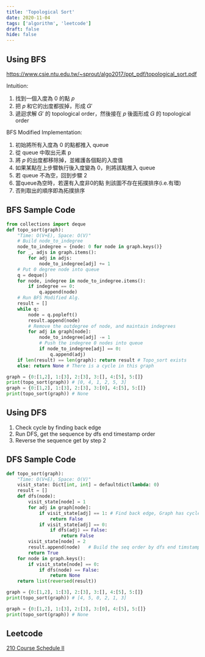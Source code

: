 ```yaml
---
title: 'Topological Sort'
date: 2020-11-04
tags: ['algorithm', 'leetcode']
draft: false
hide: false
---
```


## Using BFS
https://www.csie.ntu.edu.tw/~sprout/algo2017/ppt_pdf/topological_sort.pdf

Intuition:
1. 找到一個入度為 0 的點 𝑝
2. 把 𝑝 和它的出度都拔掉，形成 𝐺′
3. 遞迴求解 𝐺′ 的 topological order，然後接在 𝑝 後面形成 𝐺 的 topological order

BFS Modified Implementation:
1. 初始將所有入度為 0 的點都推入 queue
2. 從 queue 中取出元素 p
3. 將 𝑝 的出度都移除掉，並維護各個點的入度值
4. 如果某點在上步驟執行後入度變為 0，則將該點推入 queue
5. 若 queue 不為空，回到步驟 2
6. 當queue為空時，若還有入度非0的點 則該圖不存在拓撲排序(i.e.有環)
7. 否則取出的順序即為拓撲排序

## BFS Sample Code
``` python
from collections import deque
def topo_sort(graph):
    "Time: O(V+E), Space: O(V)"
    # Build node_to_indegree
    node_to_indegree = {node: 0 for node in graph.keys()}
    for _, adjs in graph.items():
        for adj in adjs:
            node_to_indegree[adj] += 1
    # Put 0 degree node into queue
    q = deque()
    for node, indegree in node_to_indegree.items():
        if indegree == 0:
            q.append(node)
    # Run BFS Modified Alg.
    result = []
    while q:
        node = q.popleft()
        result.append(node)
        # Remove the outdegree of node, and maintain indegrees
        for adj in graph[node]:
            node_to_indegree[adj] -= 1
            # Push the indegree 0 nodes into queue
            if node_to_indegree[adj] == 0:
                q.append(adj)
    if len(result) == len(graph): return result # Topo_sort exists
    else: return None # There is a cycle in this graph

graph = {0:[1,2], 1:[3], 2:[3], 3:[], 4:[5], 5:[]}
print(topo_sort(graph)) # [0, 4, 1, 2, 5, 3]
graph = {0:[1,2], 1:[3], 2:[3], 3:[0], 4:[5], 5:[]}
print(topo_sort(graph)) # None
```

## Using DFS
1. Check cycle by finding back edge
2. Run DFS, get the sequence by dfs end timestamp order
3. Reverse the sequence get by step 2

## DFS Sample Code
``` python
def topo_sort(graph):
    "Time: O(V+E), Space: O(V)"
    visit_state: Dict[int, int] = defaultdict(lambda: 0)
    result = []
    def dfs(node):
        visit_state[node] = 1
        for adj in graph[node]:
            if visit_state[adj] == 1: # Find back edge, Graph has cycle
                return False
            if visit_state[adj] == 0: 
                if dfs(adj) == False:
                    return False
        visit_state[node] = 2
        result.append(node)   # Build the seq order by dfs end timstamp
        return True
    for node in graph.keys():
        if visit_state[node] == 0:
            if dfs(node) == False:
                return None
    return list(reversed(result))

graph = {0:[1,2], 1:[3], 2:[3], 3:[], 4:[5], 5:[]}
print(topo_sort(graph)) # [4, 5, 0, 2, 1, 3]

graph = {0:[1,2], 1:[3], 2:[3], 3:[0], 4:[5], 5:[]}
print(topo_sort(graph)) # None
```

## Leetcode
[210 Course Schedule II](https://leetcode.com/problems/course-schedule-ii/)